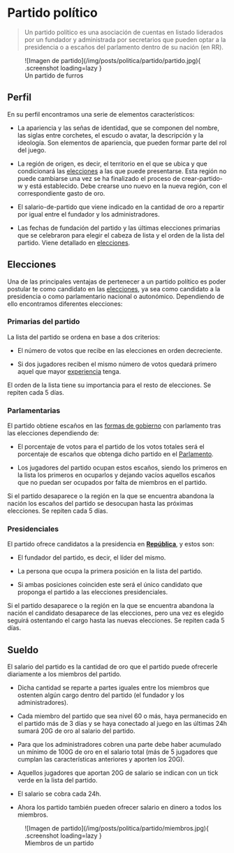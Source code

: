 # Partido político

> Un partido político es una asociación de cuentas en listado liderados por un fundador y administrada por secretarios que pueden optar a la presidencia o a escaños del parlamento dentro de su nación (en RR).

<figure markdown>
  ![Imagen de partido](/img/posts/politica/partido/partido.jpg){ .screenshot loading=lazy }
  <figcaption>Un partido de furros</figcaption>
</figure>

## Perfil

En su perfil encontramos una serie de elementos característicos:

- La apariencia y las señas de identidad, que se componen del nombre, las siglas entre corchetes, el escudo o avatar, la descripción y la ideología. Son elementos de apariencia, que pueden formar parte del rol del juego.

- La región de origen, es decir, el territorio en el que se ubica y que condicionará las [elecciones](/3.-Politica/Elecciones/) a las que puede presentarse. Esta región no puede cambiarse una vez se ha finalizado el proceso de crear-partido-w y está establecido. Debe crearse uno nuevo en la nueva región, con el correspondiente gasto de oro.

- El salario-de-partido que viene indicado en la cantidad de oro a repartir por igual entre el fundador y los administradores.

- Las fechas de fundación del partido y las últimas elecciones primarias que se celebraron para elegir el cabeza de lista y el orden de la lista del partido. Viene detallado en [elecciones](/3.-Politica/Elecciones/).

## Elecciones

Una de las principales ventajas de pertenecer a un partido político es poder postular te como candidato en las [elecciones](/3.-Politica/Elecciones/), ya sea como candidato a la presidencia o como parlamentario nacional o autonómico. Dependiendo de ello encontramos diferentes elecciones:

### Primarias del partido

La lista del partido se ordena en base a dos criterios:

- El número de votos que recibe en las elecciones en orden decreciente.

- Si dos jugadores reciben el mismo número de votos quedará primero aquel que mayor [experiencia](1.-Perfil/Nivel/) tenga.

El orden de la lista tiene su importancia para el resto de elecciones. Se repiten cada 5 días.
  
### Parlamentarias

El partido obtiene escaños en las [formas de gobierno](/3.-Politica/Formas-de-gobierno/) con parlamento tras las elecciones dependiendo de:

- El porcentaje de votos para el partido de los votos totales será el porcentaje de escaños que obtenga dicho partido en el [Parlamento](/3.-Politica/Parlamento/).

- Los jugadores del partido ocupan estos escaños, siendo los primeros en la lista los primeros en ocuparlos y dejando vacíos aquellos escaños que no puedan ser ocupados por falta de miembros en el partido.

Si el partido desaparece o la región en la que se encuentra abandona la nación los escaños del partido se desocupan hasta las próximas elecciones. Se repiten cada 5 días.

### Presidenciales

El partido ofrece candidatos a la presidencia en [**República**](/3.-Politica/Formas-de-gobierno/#republica-presidencial), y estos son:

- El fundador del partido, es decir, el líder del mismo. 

- La persona que ocupa la primera posición en la lista del partido. 

- Si ambas posiciones coinciden este será el único candidato que proponga el partido a las elecciones presidenciales.

Si el partido desaparece o la región en la que se encuentra abandona la nación el candidato desaparece de las elecciones, pero una vez es elegido seguirá ostentando el cargo hasta las nuevas elecciones. Se repiten cada 5 días.
  
## Sueldo

El salario del partido es la cantidad de oro que el partido puede ofrecerle diariamente a los miembros del partido.

- Dicha cantidad se reparte a partes iguales entre los miembros que ostenten algún cargo dentro del partido (el fundador y los administradores).

- Cada miembro del partido que sea nivel 60 o más, haya permanecido en el partido más de 3 días y se haya conectado al juego en las últimas 24h sumará 20G de oro al salario del partido.

- Para que los administradores cobren una parte debe haber acumulado un mínimo de 100G de oro en el salario total (más de 5 jugadores que cumplan las características anteriores y aporten los 20G).

- Aquellos jugadores que aportan 20G de salario se indican con un tick verde en la lista del partido. 

- El salario se cobra cada 24h.

- Ahora los partido también pueden ofrecer salario en dinero a todos los miembros.


<figure markdown>
  ![Imagen de partido](/img/posts/politica/partido/miembros.jpg){ .screenshot loading=lazy }
  <figcaption>Miembros de un partido</figcaption>
</figure>